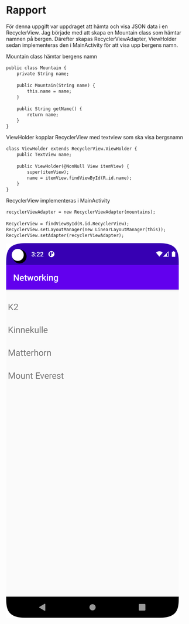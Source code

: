 
# Rapport

För denna uppgift var uppdraget att hämta och visa JSON data i en RecyclerView.
Jag började med att skapa en Mountain class som hämtar namnen på bergen.
Därefter skapas RecyclerViewAdapter, ViewHolder sedan implementeras den i MainActivity för att visa upp bergens namn.

Mountain class hämtar bergens namn
```
public class Mountain {
    private String name;

    public Mountain(String name) {
        this.name = name;
    }

    public String getName() {
        return name;
    }
}
```

ViewHolder kopplar RecyclerView med textview som ska visa bergsnamn
```
class ViewHolder extends RecyclerView.ViewHolder {
    public TextView name;

    public ViewHolder(@NonNull View itemView) {
        super(itemView);
        name = itemView.findViewById(R.id.name);
    }
}
```

RecyclerView implementeras i MainActivity
```
recyclerViewAdapter = new RecyclerViewAdapter(mountains);

RecyclerView = findViewById(R.id.RecyclerView);
RecyclerView.setLayoutManager(new LinearLayoutManager(this));
RecyclerView.setAdapter(recyclerViewAdapter);
```

![](mountains.png)